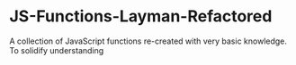 # JS-Functions-Layman-Refactored
A collection of JavaScript functions re-created with very basic knowledge. To solidify understanding
